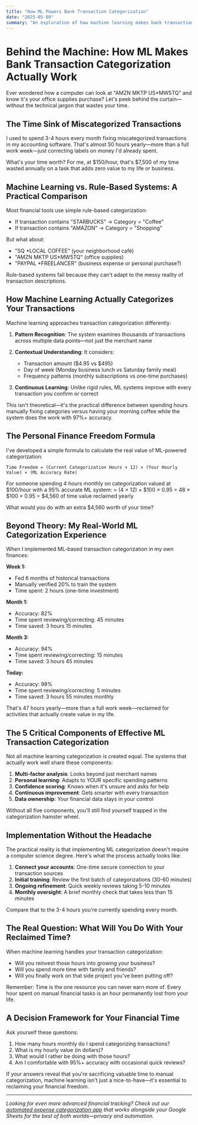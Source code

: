 ```yaml
---
title: "How ML Powers Bank Transaction Categorization"
date: "2025-05-09"
summary: "An exploration of how machine learning makes bank transaction categorization actually work."
---
```


# Behind the Machine: How ML Makes Bank Transaction Categorization Actually Work

Ever wondered how a computer can look at "AMZN MKTP US*MW5TQ" and know it's your office supplies purchase? Let's peek behind the curtain—without the technical jargon that wastes your time.

## The Time Sink of Miscategorized Transactions

I used to spend 3-4 hours every month fixing miscategorized transactions in my accounting software. That's almost 50 hours yearly—more than a full work week—just correcting labels on money I'd already spent.

What's your time worth? For me, at $150/hour, that's $7,500 of my time wasted annually on a task that adds zero value to my life or business.

## Machine Learning vs. Rule-Based Systems: A Practical Comparison

Most financial tools use simple rule-based categorization:
- If transaction contains "STARBUCKS" → Category = "Coffee"
- If transaction contains "AMAZON" → Category = "Shopping"

But what about:
- "SQ *LOCAL COFFEE" (your neighborhood café)
- "AMZN MKTP US*MW5TQ" (office supplies)
- "PAYPAL *FREELANCER" (business expense or personal purchase?)

Rule-based systems fail because they can't adapt to the messy reality of transaction descriptions.

## How Machine Learning Actually Categorizes Your Transactions

Machine learning approaches transaction categorization differently:

1. **Pattern Recognition**: The system examines thousands of transactions across multiple data points—not just the merchant name
   
2. **Contextual Understanding**: It considers:
   - Transaction amount ($4.95 vs $495)
   - Day of week (Monday business lunch vs Saturday family meal)
   - Frequency patterns (monthly subscriptions vs one-time purchases)
   
3. **Continuous Learning**: Unlike rigid rules, ML systems improve with every transaction you confirm or correct

This isn't theoretical—it's the practical difference between spending hours manually fixing categories versus having your morning coffee while the system does the work with 97%+ accuracy.

## The Personal Finance Freedom Formula

I've developed a simple formula to calculate the real value of ML-powered categorization:

```
Time Freedom = (Current Categorization Hours × 12) × (Your Hourly Value) × (ML Accuracy Rate)
```

For someone spending 4 hours monthly on categorization valued at $100/hour with a 95% accurate ML system:
= (4 × 12) × $100 × 0.95
= 48 × $100 × 0.95
= $4,560 of time value reclaimed yearly

What would you do with an extra $4,560 worth of your time?

## Beyond Theory: My Real-World ML Categorization Experience

When I implemented ML-based transaction categorization in my own finances:

**Week 1:**
- Fed 6 months of historical transactions
- Manually verified 20% to train the system
- Time spent: 2 hours (one-time investment)

**Month 1:**
- Accuracy: 82%
- Time spent reviewing/correcting: 45 minutes
- Time saved: 3 hours 15 minutes

**Month 3:**
- Accuracy: 94%
- Time spent reviewing/correcting: 15 minutes
- Time saved: 3 hours 45 minutes

**Today:**
- Accuracy: 98%
- Time spent reviewing/correcting: 5 minutes
- Time saved: 3 hours 55 minutes monthly

That's 47 hours yearly—more than a full work week—reclaimed for activities that actually create value in my life.

## The 5 Critical Components of Effective ML Transaction Categorization

Not all machine learning categorization is created equal. The systems that actually work well share these components:

1. **Multi-factor analysis**: Looks beyond just merchant names
2. **Personal learning**: Adapts to YOUR specific spending patterns
3. **Confidence scoring**: Knows when it's unsure and asks for help
4. **Continuous improvement**: Gets smarter with every transaction
5. **Data ownership**: Your financial data stays in your control

Without all five components, you'll still find yourself trapped in the categorization hamster wheel.

## Implementation Without the Headache

The practical reality is that implementing ML categorization doesn't require a computer science degree. Here's what the process actually looks like:

1. **Connect your accounts**: One-time secure connection to your transaction sources
2. **Initial training**: Review the first batch of categorizations (30-60 minutes)
3. **Ongoing refinement**: Quick weekly reviews taking 5-10 minutes
4. **Monthly oversight**: A brief monthly check that takes less than 15 minutes

Compare that to the 3-4 hours you're currently spending every month.

## The Real Question: What Will You Do With Your Reclaimed Time?

When machine learning handles your transaction categorization:

- Will you reinvest those hours into growing your business?
- Will you spend more time with family and friends?
- Will you finally work on that side project you've been putting off?

Remember: Time is the one resource you can never earn more of. Every hour spent on manual financial tasks is an hour permanently lost from your life.

## A Decision Framework for Your Financial Time

Ask yourself these questions:

1. How many hours monthly do I spend categorizing transactions?
2. What is my hourly value (in dollars)?
3. What would I rather be doing with those hours?
4. Am I comfortable with 95%+ accuracy with occasional quick reviews?

If your answers reveal that you're sacrificing valuable time to manual categorization, machine learning isn't just a nice-to-have—it's essential to reclaiming your financial freedom.

---

*Looking for even more advanced financial tracking? Check out our [automated expense categorization app](/integrations) that works alongside your Google Sheets for the best of both worlds—privacy and automation.*